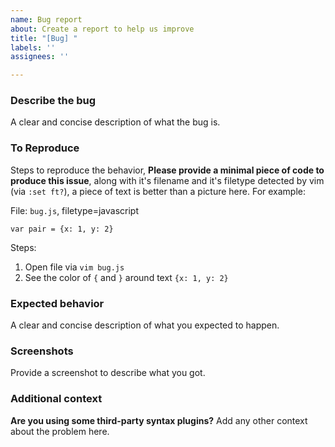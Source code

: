 ```yaml
---
name: Bug report
about: Create a report to help us improve
title: "[Bug] "
labels: ''
assignees: ''

---
```


### **Describe the bug**
A clear and concise description of what the bug is.

### **To Reproduce**
Steps to reproduce the behavior, **Please provide a minimal piece of code to produce this issue**, along with it's filename and it's filetype detected by vim (via `:set ft?`), a piece of text is better than a picture here.  For example: 

File: `bug.js`, filetype=javascript
```
var pair = {x: 1, y: 2}
```

Steps:
1. Open file via `vim bug.js`
2. See the color of `{` and `}` around text `{x: 1, y: 2}`

### **Expected behavior**
A clear and concise description of what you expected to happen.

### **Screenshots**
Provide a screenshot to describe what you got.

### **Additional context**
**Are you using some third-party syntax plugins?** Add any other context about the problem here.
